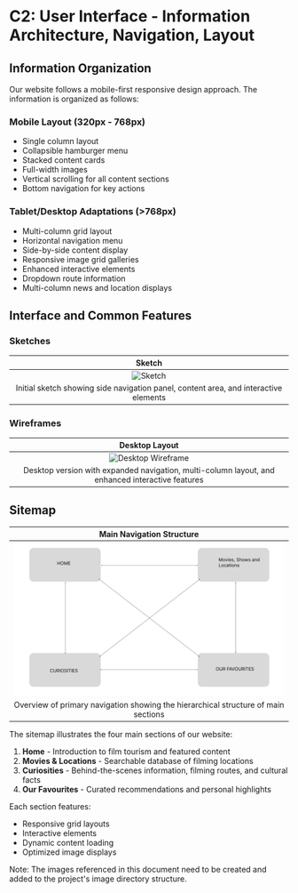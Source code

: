 # C2: User Interface - Information Architecture, Navigation, Layout

## Information Organization
Our website follows a mobile-first responsive design approach. The information is organized as follows:

### Mobile Layout (320px - 768px)
- Single column layout
- Collapsible hamburger menu
- Stacked content cards
- Full-width images
- Vertical scrolling for all content sections
- Bottom navigation for key actions

### Tablet/Desktop Adaptations (>768px)
- Multi-column grid layout
- Horizontal navigation menu
- Side-by-side content display
- Responsive image grid galleries
- Enhanced interactive elements
- Dropdown route information
- Multi-column news and location displays

## Interface and Common Features

### Sketches

|Sketch |
|:-------------------:|
| ![Sketch](../doc/images/sketch.jpg) |
| Initial sketch showing side navigation panel, content area, and interactive elements |

### Wireframes

| Desktop Layout | 
|:-------------:|
| ![Desktop Wireframe](../doc/images/wireframes/desktop.jpg) | 
| Desktop version with expanded navigation, multi-column layout, and enhanced interactive features | 
## Sitemap

| Main Navigation Structure |
|:-----------------------:|
| ![Main Sitemap](../doc/images/Flowchart.png) | 
| Overview of primary navigation showing the hierarchical structure of main sections | 

The sitemap illustrates the four main sections of our website:
1. **Home** - Introduction to film tourism and featured content
2. **Movies & Locations** - Searchable database of filming locations
3. **Curiosities** - Behind-the-scenes information, filming routes, and cultural facts
4. **Our Favourites** - Curated recommendations and personal highlights

Each section features:
- Responsive grid layouts
- Interactive elements
- Dynamic content loading
- Optimized image displays

Note: The images referenced in this document need to be created and added to the project's image directory structure.
